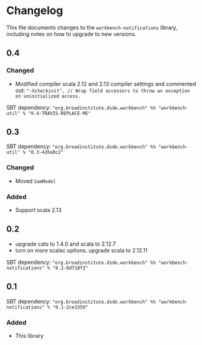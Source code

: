 # Changelog

This file documents changes to the `workbench-notifications` library, including notes on how to upgrade to new versions.

## 0.4

### Changed
- Modified compiler scala 2.12 and 2.13 compiler settings and commented out: 
  `"-Xcheckinit", // Wrap field accessors to throw an exception on uninitialized access.`

SBT dependency: `"org.broadinstitute.dsde.workbench" %% "workbench-util" % "0.4-TRAVIS-REPLACE-ME"`

## 0.3

SBT dependency: `"org.broadinstitute.dsde.workbench" %% "workbench-util" % "0.3-426a0c2"`

### Changed
- Moved `SamModel`

### Added
- Support scala 2.13

## 0.2
- upgrade cats to 1.4.0 and scala to 2.12.7
- turn on more scalac options. upgrade scala to 2.12.11

SBT dependency: `"org.broadinstitute.dsde.workbench" %% "workbench-notifications" % "0.2-8d718f2"`

## 0.1

SBT dependency: `"org.broadinstitute.dsde.workbench" %% "workbench-notifications" % "0.1-2ce3359"`

### Added

- This library
